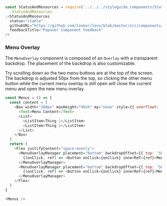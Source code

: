 ```js noeditor
const StatusAndResources = require('../../../styleguide_components/StatusAndResources')
  .StatusAndResources
;<StatusAndResources
  status="stable"
  githubURL="https://github.com/looker/lens/blob/master/src/components/Overlay/MenuOverlay.tsx"
  feedbackTitle="Popover Component Feedback"
/>
```

### Menu Overlay

The `MenuOverlay` component is composed of an `Overlay` with a transparent backdrop. The placement of the backdrop is also customizable.

Try scrolling down so the two menu buttons are at the top of the screen. The backdrop is adjusted 50px from the top, so clicking the other menu button while the current menu overlay is still open will close the current menu and open the new menu overlay.

```js
const Menus = () => {
  const content = (
    <Box width="260px" maxHeight="90vh" my="none" style={{ overflowY: 'auto' }}>
      <Text>Menu Content</Text>
      <List>
        <ListItem>Thing 1</ListItem>
        <ListItem>Thing 2</ListItem>
      </List>
    </Box>
  )
  return (
    <Flex justifyContent="space-evenly">
      <MenuOverlayManager placement="bottom" backdropOffset={{ top: '50px' }} content={content}>
        {(onClick, ref) => <Button onClick={onClick} innerRef={ref}>Menu One</Button>}
      </MenuOverlayManager>
      <MenuOverlayManager placement="bottom" backdropOffset={{ top: '50px' }} content={content}>
        {(onClick, ref) => <Button onClick={onClick} innerRef={ref}>Menu Two</Button>}
      </MenuOverlayManager>
    </Flex>
  )
}

<Menus />
```
